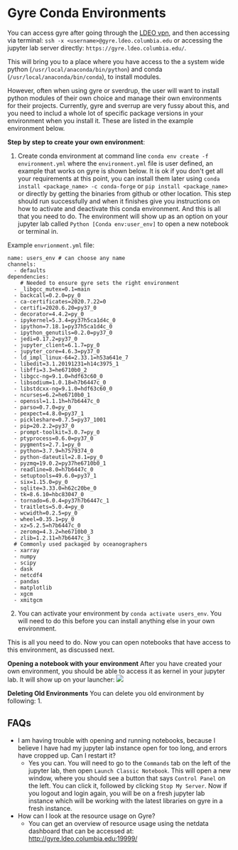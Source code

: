# Gyre Conda Environments

You can access gyre after going through the [LDEO vpn](https://ldeo-it.ldeo.columbia.edu/content/vpn-virtual-private-network), and then 
accessing via terminal:
```ssh -x <username>@gyre.ldeo.columbia.edu```
 or accessing the jupyter lab server directly:
 ```https://gyre.ldeo.columbia.edu/```. 

This will bring you to a place where you have access to the a system wide python (`/usr/local/anaconda/bin/python`) and conda (`/usr/local/anaconda/bin/conda`), to install modules. 

However, often when using gyre or sverdrup, the user will want to install python modules of their own choice and manage their own environments for their projects. Currently, gyre and sverrup are very fussy about this, and you need to includ a whole lot of specific package versions in your environment when you install it. These are listed in the example environment below. 

**Step by step to create your own environment**:
1. Create conda environment at command line 
`conda env create -f environment.yml` 
where the `environment.yml` file is user defined, an example that works on gyre is shown below. It is ok if you don't get all your requirements at this point, you can install them later using `conda install <package_name> -c conda-forge` or `pip install <package_name>` or directly by getting the binaries from github or other location. 
This step should run successfully and when it finishes give you instructions on how to activate and deactivate this conda environment. And this is all that you need to do. The environment will show up as an option on your jupyter lab called `Python [Conda env:user_env]` to open a new notebook or terminal in. 

Example `envrionment.yml` file:
```
name: users_env # can choose any name
channels:
  - defaults
dependencies:
    # Needed to ensure gyre sets the right environment
  - _libgcc_mutex=0.1=main
  - backcall=0.2.0=py_0
  - ca-certificates=2020.7.22=0
  - certifi=2020.6.20=py37_0
  - decorator=4.4.2=py_0
  - ipykernel=5.3.4=py37h5ca1d4c_0
  - ipython=7.18.1=py37h5ca1d4c_0
  - ipython_genutils=0.2.0=py37_0
  - jedi=0.17.2=py37_0
  - jupyter_client=6.1.7=py_0
  - jupyter_core=4.6.3=py37_0
  - ld_impl_linux-64=2.33.1=h53a641e_7
  - libedit=3.1.20191231=h14c3975_1
  - libffi=3.3=he6710b0_2
  - libgcc-ng=9.1.0=hdf63c60_0
  - libsodium=1.0.18=h7b6447c_0
  - libstdcxx-ng=9.1.0=hdf63c60_0
  - ncurses=6.2=he6710b0_1
  - openssl=1.1.1h=h7b6447c_0
  - parso=0.7.0=py_0
  - pexpect=4.8.0=py37_1
  - pickleshare=0.7.5=py37_1001
  - pip=20.2.2=py37_0
  - prompt-toolkit=3.0.7=py_0
  - ptyprocess=0.6.0=py37_0
  - pygments=2.7.1=py_0
  - python=3.7.9=h7579374_0
  - python-dateutil=2.8.1=py_0
  - pyzmq=19.0.2=py37he6710b0_1
  - readline=8.0=h7b6447c_0
  - setuptools=49.6.0=py37_1
  - six=1.15.0=py_0
  - sqlite=3.33.0=h62c20be_0
  - tk=8.6.10=hbc83047_0
  - tornado=6.0.4=py37h7b6447c_1
  - traitlets=5.0.4=py_0
  - wcwidth=0.2.5=py_0
  - wheel=0.35.1=py_0
  - xz=5.2.5=h7b6447c_0
  - zeromq=4.3.2=he6710b0_3
  - zlib=1.2.11=h7b6447c_3
  # Commonly used packaged by oceanographers
  - xarray
  - numpy
  - scipy
  - dask
  - netcdf4
  - pandas
  - matplotlib
  - xgcm
  - xmitgcm
```

2. You can activate your environment by `conda activate users_env`. You will need to do this before you can install anything else in your own environment. 

This is all you need to do. Now you can open notebooks that have access to this environment, as discussed next.

**Opening a notebook with your environment**
After you have created your own environment, you should be able to access it as kernel in your jupyter lab. It will show up on your launcher: 
![](https://i.imgur.com/v64ppy2.png)

**Deleting Old Environments**
You can delete you old environment by following: 
1. 


## FAQs
- I am having trouble with opening and running notebooks, because I believe I have had my jupyter lab instance open for too long, and errors have cropped up. Can I restart it? 
    - Yes you can. You will need to go to the `Commands` tab on the left of the jupyter lab, then open `Launch Classic Notebook`. This will open a new window, where you should see a button that says `Control Panel` on the left. You can click it, followed by clicking `Stop My Server`. Now if you logout and login again, you will be on a fresh jupyter lab instance which will be working with the latest libraries on gyre in a fresh instance.
- How can I look at the resource usage on Gyre? 
    - You can get an overview of resource usage using the netdata dashboard that can be accessed at: http://gyre.ldeo.columbia.edu:19999/
